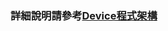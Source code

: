 ### 詳細說明請參考[Device程式架構](https://github.com/LiuAnSheng12/Remotely-query-temperature-and-humidity-information-and-operate-the-Led-light-switch/blob/main/device/Device%E7%A8%8B%E5%BC%8F%E6%9E%B6%E6%A7%8B.docx?raw=true)
